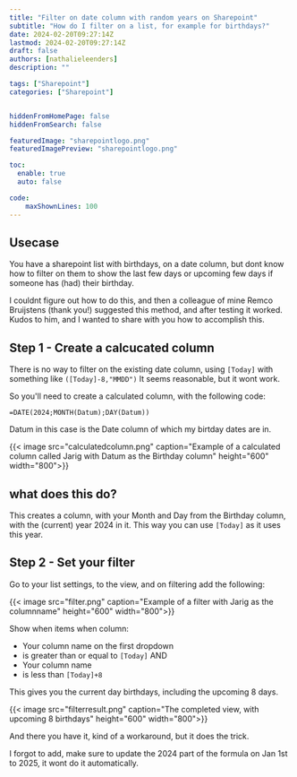 ```yaml
---
title: "Filter on date column with random years on Sharepoint"
subtitle: "How do I filter on a list, for example for birthdays?"
date: 2024-02-20T09:27:14Z
lastmod: 2024-02-20T09:27:14Z
draft: false
authors: [nathalieleenders]
description: ""

tags: ["Sharepoint"]
categories: ["Sharepoint"]


hiddenFromHomePage: false
hiddenFromSearch: false

featuredImage: "sharepointlogo.png"
featuredImagePreview: "sharepointlogo.png"

toc:
  enable: true
  auto: false

code:
    maxShownLines: 100
---
```

## Usecase

You have a sharepoint list with birthdays, on a date column, but dont know how to filter on them to show the last few days or upcoming few days if someone has (had) their birthday.

I couldnt figure out how to do this, and then a colleague of mine Remco Bruijstens (thank you!) suggested this method, and after testing it worked. 
Kudos to him, and I wanted to share with you how to accomplish this.

## Step 1 - Create a calcucated column
 There is no way to filter on the existing date column, using ` [Today] ` with something like `([Today]-8,"MMDD")`
 It seems reasonable, but it wont work.

 So you'll need to create a calculated column, with the following code:

`=DATE(2024;MONTH(Datum);DAY(Datum))`

Datum in this case is the Date column of which my birtday dates are in.

{{< image src="calculatedcolumn.png" caption="Example of a calculated column called Jarig with Datum as the Birthday column" height="600" width="800">}}

## what does this do?

This creates a column, with your Month and Day from the Birthday column, with the (current) year 2024 in it. This way you can use `[Today]` as it uses this year.

## Step 2 - Set your filter

Go to your list settings, to the view, and on filtering add the following:

{{< image src="filter.png" caption="Example of a filter with Jarig as the columnname" height="600" width="800">}}

Show when items when column:

* Your column name on the first dropdown
* is greater than or equal to
    `[Today]`
    AND
* Your column name
* is less than
    `[Today]+8`

This gives you the current day birthdays, including the upcoming 8 days.

{{< image src="filterresult.png" caption="The completed view, with upcoming 8 birthdays" height="600" width="800">}}

And there you have it, kind of a workaround, but it does the trick.

I forgot to add, make sure to update the 2024 part of the formula on Jan 1st to 2025, it wont do it automatically.